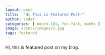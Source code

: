 ```yaml
---
layout: post
title:  "Hi This is Featured Post!"
author: sedat
categories: [ neuro-101, fun-fact, maths ]
image: assets/images/2.jpg
tags: featured
---
```



Hi, this is featured post on my blog. 